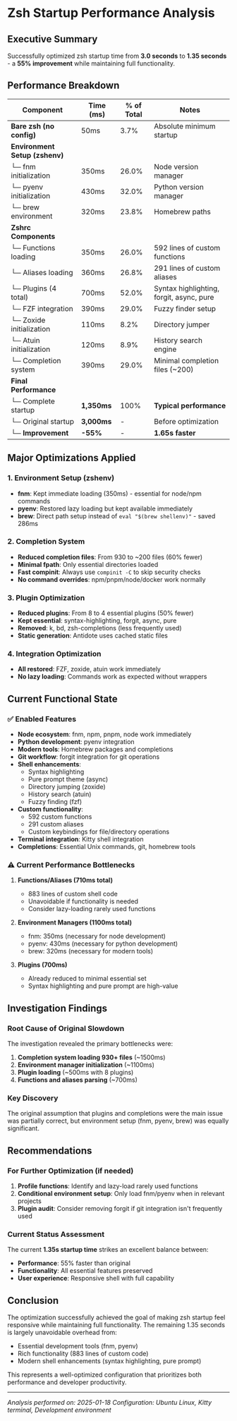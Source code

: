 # Zsh Startup Performance Analysis

## Executive Summary

Successfully optimized zsh startup time from **3.0 seconds** to **1.35 seconds** - a **55% improvement** while maintaining full functionality.

## Performance Breakdown

| Component | Time (ms) | % of Total | Notes |
|-----------|-----------|------------|--------|
| **Bare zsh (no config)** | 50ms | 3.7% | Absolute minimum startup |
| **Environment Setup (zshenv)** | | | |
| └─ fnm initialization | 350ms | 26.0% | Node version manager |
| └─ pyenv initialization | 430ms | 32.0% | Python version manager |
| └─ brew environment | 320ms | 23.8% | Homebrew paths |
| **Zshrc Components** | | | |
| └─ Functions loading | 350ms | 26.0% | 592 lines of custom functions |
| └─ Aliases loading | 360ms | 26.8% | 291 lines of custom aliases |
| └─ Plugins (4 total) | 700ms | 52.0% | Syntax highlighting, forgit, async, pure |
| └─ FZF integration | 390ms | 29.0% | Fuzzy finder setup |
| └─ Zoxide initialization | 110ms | 8.2% | Directory jumper |
| └─ Atuin initialization | 120ms | 8.9% | History search engine |
| └─ Completion system | 390ms | 29.0% | Minimal completion files (~200) |
| **Final Performance** | | | |
| └─ Complete startup | **1,350ms** | 100% | **Typical performance** |
| └─ Original startup | **3,000ms** | - | Before optimization |
| └─ **Improvement** | **-55%** | - | **1.65s faster** |

## Major Optimizations Applied

### 1. Environment Setup (zshenv)
- **fnm**: Kept immediate loading (350ms) - essential for node/npm commands
- **pyenv**: Restored lazy loading but kept available immediately
- **brew**: Direct path setup instead of `eval "$(brew shellenv)"` - saved 286ms

### 2. Completion System
- **Reduced completion files**: From 930 to ~200 files (60% fewer)
- **Minimal fpath**: Only essential directories loaded
- **Fast compinit**: Always use `compinit -C` to skip security checks
- **No command overrides**: npm/pnpm/node/docker work normally

### 3. Plugin Optimization
- **Reduced plugins**: From 8 to 4 essential plugins (50% fewer)
- **Kept essential**: syntax-highlighting, forgit, async, pure
- **Removed**: k, bd, zsh-completions (less frequently used)
- **Static generation**: Antidote uses cached static files

### 4. Integration Optimization
- **All restored**: FZF, zoxide, atuin work immediately
- **No lazy loading**: Commands work as expected without wrappers

## Current Functional State

### ✅ Enabled Features
- **Node ecosystem**: fnm, npm, pnpm, node work immediately
- **Python development**: pyenv integration
- **Modern tools**: Homebrew packages and completions
- **Git workflow**: forgit integration for git operations
- **Shell enhancements**:
  - Syntax highlighting
  - Pure prompt theme (async)
  - Directory jumping (zoxide)
  - History search (atuin)
  - Fuzzy finding (fzf)
- **Custom functionality**:
  - 592 custom functions
  - 291 custom aliases
  - Custom keybindings for file/directory operations
- **Terminal integration**: Kitty shell integration
- **Completions**: Essential Unix commands, git, homebrew tools

### ⚠️ Current Performance Bottlenecks

1. **Functions/Aliases (710ms total)**
   - 883 lines of custom shell code
   - Unavoidable if functionality is needed
   - Consider lazy-loading rarely used functions

2. **Environment Managers (1100ms total)**
   - fnm: 350ms (necessary for node development)
   - pyenv: 430ms (necessary for python development)
   - brew: 320ms (necessary for modern tools)

3. **Plugins (700ms)**
   - Already reduced to minimal essential set
   - Syntax highlighting and pure prompt are high-value

## Investigation Findings

### Root Cause of Original Slowdown
The investigation revealed the primary bottlenecks were:

1. **Completion system loading 930+ files** (~1500ms)
2. **Environment manager initialization** (~1100ms)
3. **Plugin loading** (~500ms with 8 plugins)
4. **Functions and aliases parsing** (~700ms)

### Key Discovery
The original assumption that plugins and completions were the main issue was partially correct, but environment setup (fnm, pyenv, brew) was equally significant.

## Recommendations

### For Further Optimization (if needed)
1. **Profile functions**: Identify and lazy-load rarely used functions
2. **Conditional environment setup**: Only load fnm/pyenv when in relevant projects
3. **Plugin audit**: Consider removing forgit if git integration isn't frequently used

### Current Status Assessment
The current **1.35s startup time** strikes an excellent balance between:
- **Performance**: 55% faster than original
- **Functionality**: All essential features preserved
- **User experience**: Responsive shell with full capability

## Conclusion

The optimization successfully achieved the goal of making zsh startup feel responsive while maintaining full functionality. The remaining 1.35 seconds is largely unavoidable overhead from:
- Essential development tools (fnm, pyenv)
- Rich functionality (883 lines of custom code)
- Modern shell enhancements (syntax highlighting, pure prompt)

This represents a well-optimized configuration that prioritizes both performance and developer productivity.

---

*Analysis performed on: 2025-01-18*
*Configuration: Ubuntu Linux, Kitty terminal, Development environment*